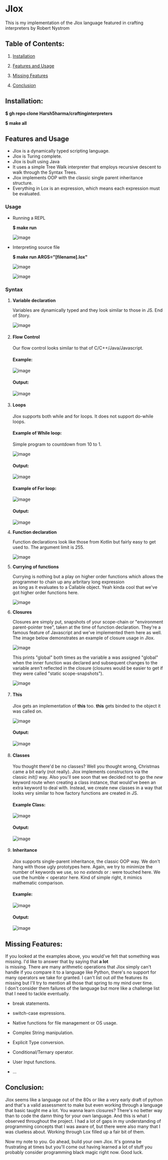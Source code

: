 # Jlox 
This is my implementation of the Jlox language featured in crafting interpreters by Robert Nystrom  

## Table of Contents:

1. [ Installation ](installation)

2. [ Features and Usage ](features-and-usage)

3. [ Missing Features ](#missing-features)

4. [ Conclusion ](##conclusion)


## Installation:  

<strong>$ gh repo clone Harsh5harma/craftinginterpreters  </strong>

<strong>$ make all</strong>

## Features and Usage
* Jlox is a dynamically typed scripting language.
* Jlox is Turing complete.
* Jlox is built using Java
* It uses a simple Tree Walk interpreter that employs recursive descent to walk through the Syntax Trees.
* Jlox implements OOP with the classic single parent inheritance structure.
* Everything in Lox is an expression, which means each expression must be evaluated.
### Usage  

* Running a REPL  

  <strong>$  make run </strong>

  ![image](https://github.com/Harsh5harma/Jlox/assets/77851315/52e3a0a5-2f72-4d0e-8021-9fc541dba097)


* Interpreting source file  

  <strong>$ make run ARGS="[filename].lox"</strong>

  ![image](https://github.com/Harsh5harma/Jlox/assets/77851315/53e5aa30-98e8-4ef6-a9dd-3d20d1438ec0)

  ![image](https://github.com/Harsh5harma/Jlox/assets/77851315/3971027c-93d4-48fd-8761-4cd6fbc747c7)



### Syntax 
1. <strong>Variable declaration  </strong>  

   Variables are dynamically typed and they look similar to those in JS. End of Story.
   
   ![image](https://github.com/Harsh5harma/craftinginterpreters/assets/77851315/764a6392-0c89-4a62-8c61-df8a57d49047)

   
1. #### Flow Control

   Our flow control looks similar to that of C/C++/Java/Javascript.

   #### Example:    

   ![image](https://github.com/Harsh5harma/Jlox/assets/77851315/38f1d6b6-76b8-4330-8d5f-47d4de2ae7bb)

   #### Output:

   ![image](https://github.com/Harsh5harma/Jlox/assets/77851315/376c6ecd-9b2d-442b-870f-07def724e400)

   
1. #### Loops

   Jlox supports both while and for loops. It does not support do-while loops.

   #### Example of While loop:

   Simple program to countdown from 10 to 1.

   ![image](https://github.com/Harsh5harma/Jlox/assets/77851315/aa8b1488-68fe-4dd7-a188-636616519e57)

   #### Output:

   ![image](https://github.com/Harsh5harma/Jlox/assets/77851315/678de2dd-48ec-40cb-81e4-546385b956dc)


   #### Example of For loop:

   ![image](https://github.com/Harsh5harma/Jlox/assets/77851315/86a0de78-e8c5-45ec-a1c2-52eb86ee74c0)

   
   #### Output:

   ![image](https://github.com/Harsh5harma/Jlox/assets/77851315/dd38633b-2ca1-4011-b65d-63241e8e4a1f)

1. <strong>Function declaration  </strong>
   
   Function declarations look like those from Kotlin but fairly easy to get used to. The argument limit is 255.
   
   ![image](https://github.com/Harsh5harma/craftinginterpreters/assets/77851315/dc8da30c-b512-4411-82a1-e83323117e27)

1. <strong>Currying of functions  </strong>
   
   Currying is nothing but a play on higher order functions which allows the programmer to chain up any arbritary long expression  
   as long as it evaluates to a Callable object. Yeah kinda cool that we've got higher order functions here.
  
   ![image](https://github.com/Harsh5harma/craftinginterpreters/assets/77851315/dcd7282c-382c-4f8d-a878-e136565cc58b)

1. <strong>Closures  </strong>

   Closures are simply put, snapshots of your scope-chain or "environment parent-pointer tree",
   taken at the time of function declaration. They're a famous feature of Javascript and we've implemented them here as well.
   The image below demonstrates an example of closure usage in Jlox.

   ![image](https://github.com/Harsh5harma/Jlox/assets/77851315/3534bb27-dabc-4590-a5b7-cbe66aa51a74)

   This prints "global" both times as the variable a was assigned "global" when the inner function was declared and subsequent
   changes to the variable aren't reflected in the closure (closures would be easier to get if they were called "static scope-snapshots").  

   ![image](https://github.com/Harsh5harma/Jlox/assets/77851315/42d06507-3943-4e7b-b16b-e82283e4e2a6)

3. #### This  
   Jlox gets an implementation of <strong>this</strong> too. <strong>this</strong> gets binded to the object it was called on.

   ![image](https://github.com/Harsh5harma/Jlox/assets/77851315/58ebc6f5-6f22-433d-a64f-a1435e8d43af)

   #### Output:

   ![image](https://github.com/Harsh5harma/Jlox/assets/77851315/4b968ee3-fefa-4b68-a66e-be4304b5bb94)


5. #### Classes
   You thought there'd be no classes? Well you thought wrong, Christmas came a bit early (not really). Jlox implements constructors via the classic
   <i>init()</i> way. Also you'll see soon that we decided not to go the <i>new</i> keyword route when creating a class instance, that would've been
   an extra keyword to deal with. Instead, we create new classes in a way that looks very similar to how factory functions are created in JS.

   #### Example Class:

   ![image](https://github.com/Harsh5harma/Jlox/assets/77851315/806f2f6d-7ce0-4e47-8032-f9996b941a6c)

   #### Output:
   ![image](https://github.com/Harsh5harma/Jlox/assets/77851315/ff540500-5803-42bc-bb5c-5a48e54227e9)


   
7. #### Inheritance
   Jlox supports single-parent inheritance, the classic OOP way. We don't hang with those ugly prototypes here. Again, we try to minimize the number of
   keywords we use, so no <i>extends</i> or <i>:</i> were touched here. We use the humble <i> < </i> operator here. Kind of simple right, it mimics mathematic comparison.

   #### Example:
   
   ![image](https://github.com/Harsh5harma/Jlox/assets/77851315/581f3be5-ecb9-4cd1-946a-c5a0292f12f3)

   #### Output:

   ![image](https://github.com/Harsh5harma/Jlox/assets/77851315/fcee78bb-8d39-44b3-9534-d0f1e8c60dbb)


## Missing Features: 

  If you looked at the examples above, you would've felt that something was missing. I'd like to answer that by saying that <strong>a lot</strong>  
  is missing. There are many arithmetic operations that Jlox simply can't handle if you compare it to a language like Python, there's no support for many 
  operators we take for granted. I can't list out <i>all</i> the features its missing but I'll try to mention all those that spring to my mind over time.  
  I don't consider them failures of the language but more like a challenge list that I need to tackle eventually. 

  * break statements.

  * switch-case expressions.

  * Native functions for file management or OS usage.

  * Complex String manipulation.

  * Explicit Type conversion.

  * Conditional/Ternary operator.

  * User Input functions.

  * ...

## Conclusion:  

  Jlox seems like a language out of the 80s or like a very early draft of python and that's a valid assessment to make but even working through a language
  that basic taught me a lot. You wanna learn closures? There's no better way than to code the damn thing for your own language. And this is what I observed
  throughout the project. I had a lot of gaps in my understanding of programming concepts that I was aware of, but there were also many that I was clueless about.
  Working through Lox filled up a fair bit of them.  

  Now my note to you. Go ahead, build your own Jlox. It's gonna be frustrating at times but you'll come out having learned a lot of stuff you probably consider
  programming black magic right now. Good luck.



